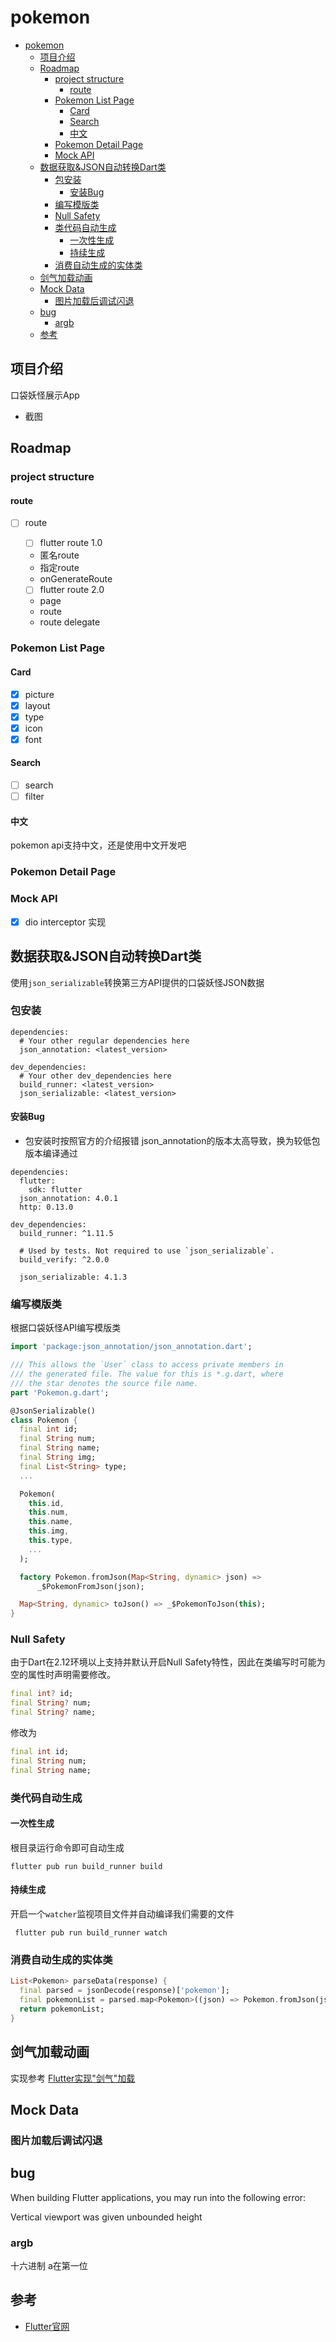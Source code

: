 # pokemon
- [pokemon](#pokemon)
  - [项目介绍](#项目介绍)
  - [Roadmap](#roadmap)
    - [project structure](#project-structure)
      - [route](#route)
    - [Pokemon List Page](#pokemon-list-page)
      - [Card](#card)
      - [Search](#search)
      - [中文](#中文)
    - [Pokemon Detail Page](#pokemon-detail-page)
    - [Mock API](#mock-api)
  - [数据获取&JSON自动转换Dart类](#数据获取json自动转换dart类)
    - [包安装](#包安装)
      - [安装Bug](#安装bug)
    - [编写模版类](#编写模版类)
    - [Null Safety](#null-safety)
    - [类代码自动生成](#类代码自动生成)
      - [一次性生成](#一次性生成)
      - [持续生成](#持续生成)
    - [消费自动生成的实体类](#消费自动生成的实体类)
  - [剑气加载动画](#剑气加载动画)
  - [Mock Data](#mock-data)
    - [图片加载后调试闪退](#图片加载后调试闪退)
  - [bug](#bug)
    - [argb](#argb)
  - [参考](#参考)
## 项目介绍
口袋妖怪展示App

- 截图



## Roadmap

### project structure
#### route
- [ ] route
  - [ ] flutter route 1.0
  
  - 匿名route
  - 指定route
  - onGenerateRoute

  - [ ] flutter route 2.0

  - page
  - route
  - route delegate


### Pokemon List Page
#### Card
- [x] picture
- [x] layout
- [x] type
- [x] icon
- [x] font

#### Search
- [ ] search
- [ ] filter
#### 中文

pokemon api支持中文，还是使用中文开发吧

### Pokemon Detail Page


### Mock API
- [x] dio interceptor 实现


## 数据获取&JSON自动转换Dart类
使用`json_serializable`转换第三方API提供的口袋妖怪JSON数据

### 包安装

```
dependencies:
  # Your other regular dependencies here
  json_annotation: <latest_version>

dev_dependencies:
  # Your other dev_dependencies here
  build_runner: <latest_version>
  json_serializable: <latest_version>

```

#### 安装Bug
- 包安装时按照官方的介绍报错
json_annotation的版本太高导致，换为较低包版本编译通过 
```
dependencies:
  flutter:
    sdk: flutter
  json_annotation: 4.0.1
  http: 0.13.0

dev_dependencies:
  build_runner: ^1.11.5

  # Used by tests. Not required to use `json_serializable`.
  build_verify: ^2.0.0

  json_serializable: 4.1.3
```

### 编写模版类
根据口袋妖怪API编写模版类
```dart
import 'package:json_annotation/json_annotation.dart';

/// This allows the `User` class to access private members in
/// the generated file. The value for this is *.g.dart, where
/// the star denotes the source file name.
part 'Pokemon.g.dart';

@JsonSerializable()
class Pokemon {
  final int id;
  final String num;
  final String name;
  final String img;
  final List<String> type;
  ...

  Pokemon(
    this.id,
    this.num,
    this.name,
    this.img,
    this.type,
    ...
  );

  factory Pokemon.fromJson(Map<String, dynamic> json) =>
      _$PokemonFromJson(json);

  Map<String, dynamic> toJson() => _$PokemonToJson(this);
}

```

### Null Safety
由于Dart在2.12环境以上支持并默认开启Null Safety特性，因此在类编写时可能为空的属性时声明需要修改。
```dart
final int? id;
final String? num;
final String? name;
```
修改为
```dart
final int id;
final String num;
final String name;
```

### 类代码自动生成
#### 一次性生成
根目录运行命令即可自动生成
```
flutter pub run build_runner build
```
#### 持续生成
开启一个`watcher`监视项目文件并自动编译我们需要的文件
```
 flutter pub run build_runner watch
```

### 消费自动生成的实体类
```dart
List<Pokemon> parseData(response) {
  final parsed = jsonDecode(response)['pokemon'];
  final pokemonList = parsed.map<Pokemon>((json) => Pokemon.fromJson(json)).toList();
  return pokemonList;
}
```


## 剑气加载动画
实现参考 [Flutter实现"剑气"加载](https://juejin.cn/post/7002977635206692901)

## Mock Data

### 图片加载后调试闪退

## bug
When building Flutter applications, you may run into the following error:

Vertical viewport was given unbounded height

### argb
十六进制   a在第一位

## 参考
- [Flutter官网](https://flutter.dev/docs/development/data-and-backend/json)